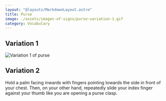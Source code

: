 ```yaml
---
layout: "@layouts/MarkdownLayout.astro"
title: Purse
image: ./assets/images-of-signs/purse-variation-1.gif
category: Vocabulary
---
```


## Variation 1

![Variation 1 of purse](@signs/purse-variation-1.gif)

## Variation 2

Hold a palm facing inwards with fingers pointing towards the side
in front of your chest. Then, on your other hand,
repeatedly slide your index finger against your thumb like you are
opening a purse clasp.
